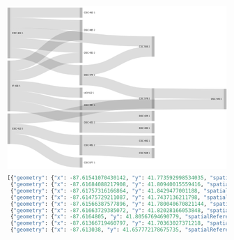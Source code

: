 <div>
<svg viewBox="0,0,975,720" width="975" height="720" style="background: rgb(255, 255, 255); width: 100%; height: auto;"><g><rect x="1" y="475" height="135.00000000000023" width="13" fill="rgb(185, 185, 185)"><title>CSC 412
3</title></rect><rect x="641" y="363.05303406198345" height="90" width="13" fill="rgb(185, 185, 185)"><title>CSC 578
2</title></rect><rect x="321" y="259.9999999999999" height="89.99999999999994" width="13" fill="rgb(185, 185, 185)"><title>DSC 478
2</title></rect><rect x="1" y="5" height="224.99999999999997" width="13" fill="rgb(185, 185, 185)"><title>CSC 401
5</title></rect><rect x="321" y="59.99999999999996" height="89.99999999999996" width="13" fill="rgb(185, 185, 185)"><title>DSC 465
2</title></rect><rect x="1" y="239.99999999999997" height="225.00000000000003" width="13" fill="rgb(185, 185, 185)"><title>IT 403
5</title></rect><rect x="321" y="5" height="44.99999999999996" width="13" fill="rgb(185, 185, 185)"><title>CSC 452
1</title></rect><rect x="321" y="469.99999999999983" height="89.99999999999994" width="13" fill="rgb(185, 185, 185)"><title>DSC 423
2</title></rect><rect x="321" y="359.99999999999983" height="45" width="13" fill="rgb(185, 185, 185)"><title>HCI 512
1</title></rect><rect x="641" y="463.05303406198345" height="45" width="13" fill="rgb(185, 185, 185)"><title>DSC 425
1</title></rect><rect x="961" y="365.91211222228054" height="90" width="13" fill="rgb(185, 185, 185)"><title>DSC 540
2</title></rect><rect x="321" y="414.99999999999983" height="45" width="13" fill="rgb(185, 185, 185)"><title>DSC 484
1</title></rect><rect x="321" y="569.9999999999998" height="90.00000000000023" width="13" fill="rgb(185, 185, 185)"><title>CSC 481
2</title></rect><rect x="641" y="573.0530340619832" height="45" width="13" fill="rgb(185, 185, 185)"><title>CSC 482
1</title></rect><rect x="641" y="132.71804509048044" height="89.99999999999994" width="13" fill="rgb(185, 185, 185)"><title>CSC 555
2</title></rect><rect x="321" y="670" height="45" width="13" fill="rgb(185, 185, 185)"><title>CSC 577
1</title></rect><rect x="321" y="159.99999999999991" height="89.99999999999997" width="13" fill="rgb(185, 185, 185)"><title>DSC 433
2</title></rect><rect x="641" y="628.0530340619832" height="45" width="13" fill="rgb(185, 185, 185)"><title>CSC 528
1</title></rect><rect x="641" y="518.0530340619833" height="44.999999999999886" width="13" fill="rgb(185, 185, 185)"><title>DSC 480
1</title></rect></g><g fill="none"><g stroke="rgb(221, 221, 221)" style="mix-blend-mode: multiply;"><path d="M15,497.5C327.5,497.5,327.5,430.55303406198345,640,430.55303406198345" stroke-width="45"></path><title>CSC 412 → CSC 578
1</title></g><g stroke="rgb(221, 221, 221)" style="mix-blend-mode: multiply;"><path d="M335,327.4999999999999C487.5,327.4999999999999,487.5,385.55303406198345,640,385.55303406198345" stroke-width="45"></path><title>DSC 478 → CSC 578
1</title></g><g stroke="rgb(221, 221, 221)" style="mix-blend-mode: multiply;"><path d="M15,72.5C167.5,72.5,167.5,82.49999999999996,320,82.49999999999996" stroke-width="45"></path><title>CSC 401 → DSC 465
1</title></g><g stroke="rgb(221, 221, 221)" style="mix-blend-mode: multiply;"><path d="M15,262.5C167.5,262.5,167.5,127.49999999999996,320,127.49999999999996" stroke-width="45"></path><title>IT 403 → DSC 465
1</title></g><g stroke="rgb(221, 221, 221)" style="mix-blend-mode: multiply;"><path d="M15,207.5C167.5,207.5,167.5,282.4999999999999,320,282.4999999999999" stroke-width="45"></path><title>CSC 401 → DSC 478
1</title></g><g stroke="rgb(221, 221, 221)" style="mix-blend-mode: multiply;"><path d="M15,27.5C167.5,27.5,167.5,27.5,320,27.5" stroke-width="45"></path><title>CSC 401 → CSC 452
1</title></g><g stroke="rgb(221, 221, 221)" style="mix-blend-mode: multiply;"><path d="M15,442.5C167.5,442.5,167.5,492.49999999999983,320,492.49999999999983" stroke-width="45"></path><title>IT 403 → DSC 423
1</title></g><g stroke="rgb(221, 221, 221)" style="mix-blend-mode: multiply;"><path d="M15,352.5C167.5,352.5,167.5,382.49999999999983,320,382.49999999999983" stroke-width="45"></path><title>IT 403 → HCI 512
1</title></g><g stroke="rgb(221, 221, 221)" style="mix-blend-mode: multiply;"><path d="M335,492.49999999999983C487.5,492.49999999999983,487.5,485.55303406198345,640,485.55303406198345" stroke-width="45"></path><title>DSC 423 → DSC 425
1</title></g><g stroke="rgb(221, 221, 221)" style="mix-blend-mode: multiply;"><path d="M655,385.55303406198345C807.5,385.55303406198345,807.5,388.41211222228054,960,388.41211222228054" stroke-width="45"></path><title>CSC 578 → DSC 540
1</title></g><g stroke="rgb(221, 221, 221)" style="mix-blend-mode: multiply;"><path d="M335,437.49999999999983C647.5,437.49999999999983,647.5,433.41211222228054,960,433.41211222228054" stroke-width="45"></path><title>DSC 484 → DSC 540
1</title></g><g stroke="rgb(221, 221, 221)" style="mix-blend-mode: multiply;"><path d="M335,592.4999999999998C487.5,592.4999999999998,487.5,595.5530340619832,640,595.5530340619832" stroke-width="45"></path><title>CSC 481 → CSC 482
1</title></g><g stroke="rgb(221, 221, 221)" style="mix-blend-mode: multiply;"><path d="M335,282.4999999999999C487.5,282.4999999999999,487.5,200.21804509048044,640,200.21804509048044" stroke-width="45"></path><title>DSC 478 → CSC 555
1</title></g><g stroke="rgb(221, 221, 221)" style="mix-blend-mode: multiply;"><path d="M15,117.5C327.5,117.5,327.5,155.21804509048044,640,155.21804509048044" stroke-width="45"></path><title>CSC 401 → CSC 555
1</title></g><g stroke="rgb(221, 221, 221)" style="mix-blend-mode: multiply;"><path d="M15,587.5C167.5,587.5,167.5,692.5,320,692.5" stroke-width="45"></path><title>CSC 412 → CSC 577
1</title></g><g stroke="rgb(221, 221, 221)" style="mix-blend-mode: multiply;"><path d="M15,162.5C167.5,162.5,167.5,182.49999999999991,320,182.49999999999991" stroke-width="45"></path><title>CSC 401 → DSC 433
1</title></g><g stroke="rgb(221, 221, 221)" style="mix-blend-mode: multiply;"><path d="M15,307.5C167.5,307.5,167.5,227.49999999999991,320,227.49999999999991" stroke-width="45"></path><title>IT 403 → DSC 433
1</title></g><g stroke="rgb(221, 221, 221)" style="mix-blend-mode: multiply;"><path d="M15,397.5C167.5,397.5,167.5,437.49999999999983,320,437.49999999999983" stroke-width="45"></path><title>IT 403 → DSC 484
1</title></g><g stroke="rgb(221, 221, 221)" style="mix-blend-mode: multiply;"><path d="M335,637.4999999999998C487.5,637.4999999999998,487.5,650.5530340619832,640,650.5530340619832" stroke-width="45"></path><title>CSC 481 → CSC 528
1</title></g><g stroke="rgb(221, 221, 221)" style="mix-blend-mode: multiply;"><path d="M15,542.5C167.5,542.5,167.5,592.4999999999998,320,592.4999999999998" stroke-width="45"></path><title>CSC 412 → CSC 481
1</title></g><g stroke="rgb(221, 221, 221)" style="mix-blend-mode: multiply;"><path d="M335,537.4999999999998C487.5,537.4999999999998,487.5,540.5530340619833,640,540.5530340619833" stroke-width="45"></path><title>DSC 423 → DSC 480
1</title></g></g><g style="font: 10px sans-serif;"><text x="21" y="542.5000000000001" dy="0.35em" text-anchor="start">CSC 412<tspan fill-opacity="0.7"> 3</tspan></text><text x="634" y="408.05303406198345" dy="0.35em" text-anchor="end">CSC 578<tspan fill-opacity="0.7"> 2</tspan></text><text x="341" y="304.9999999999999" dy="0.35em" text-anchor="start">DSC 478<tspan fill-opacity="0.7"> 2</tspan></text><text x="21" y="117.49999999999999" dy="0.35em" text-anchor="start">CSC 401<tspan fill-opacity="0.7"> 5</tspan></text><text x="341" y="104.99999999999994" dy="0.35em" text-anchor="start">DSC 465<tspan fill-opacity="0.7"> 2</tspan></text><text x="21" y="352.5" dy="0.35em" text-anchor="start">IT 403<tspan fill-opacity="0.7"> 5</tspan></text><text x="341" y="27.49999999999998" dy="0.35em" text-anchor="start">CSC 452<tspan fill-opacity="0.7"> 1</tspan></text><text x="341" y="514.9999999999998" dy="0.35em" text-anchor="start">DSC 423<tspan fill-opacity="0.7"> 2</tspan></text><text x="341" y="382.49999999999983" dy="0.35em" text-anchor="start">HCI 512<tspan fill-opacity="0.7"> 1</tspan></text><text x="634" y="485.55303406198345" dy="0.35em" text-anchor="end">DSC 425<tspan fill-opacity="0.7"> 1</tspan></text><text x="954" y="410.91211222228054" dy="0.35em" text-anchor="end">DSC 540<tspan fill-opacity="0.7"> 2</tspan></text><text x="341" y="437.49999999999983" dy="0.35em" text-anchor="start">DSC 484<tspan fill-opacity="0.7"> 1</tspan></text><text x="341" y="614.9999999999999" dy="0.35em" text-anchor="start">CSC 481<tspan fill-opacity="0.7"> 2</tspan></text><text x="634" y="595.5530340619832" dy="0.35em" text-anchor="end">CSC 482<tspan fill-opacity="0.7"> 1</tspan></text><text x="634" y="177.71804509048042" dy="0.35em" text-anchor="end">CSC 555<tspan fill-opacity="0.7"> 2</tspan></text><text x="341" y="692.5" dy="0.35em" text-anchor="start">CSC 577<tspan fill-opacity="0.7"> 1</tspan></text><text x="341" y="204.9999999999999" dy="0.35em" text-anchor="start">DSC 433<tspan fill-opacity="0.7"> 2</tspan></text><text x="634" y="650.5530340619832" dy="0.35em" text-anchor="end">CSC 528<tspan fill-opacity="0.7"> 1</tspan></text><text x="634" y="540.5530340619832" dy="0.35em" text-anchor="end">DSC 480<tspan fill-opacity="0.7"> 1</tspan></text></g></svg>
</div>

``` Python
[{"geometry": {"x": -87.61541070430142, "y": 41.773592998534035, "spatialReference": {"wkid": 4326, "latestWkid": 4326}}, "attributes": {"Loc_name": "World", "Status": "M", "Score": 100, "Match_addr": "6639 S Dr Martin Luther King Jr Dr, Chicago, Illinois, 60637", "LongLabel": "6639 S Dr Martin Luther King Jr Dr, Chicago, IL, 60637, USA", "ShortLabel": "6639 S Dr Martin Luther King Jr Dr", "Addr_type": "StreetAddress", "Type": "", "PlaceName": "", "Place_addr": "6639 S Dr Martin Luther King Jr Dr, Chicago, Illinois, 60637", "Phone": "", "URL": "", "Rank": 20, "AddBldg": "", "AddNum": "6639", "AddNumFrom": "6745", "AddNumTo": "6635", "AddRange": "6635-6745", "Side": "R", "StPreDir": "S", "StPreType": "", "StName": "Dr Martin Luther King Jr", "StType": "Dr", "StDir": "", "BldgType": "", "BldgName": "", "LevelType": "", "LevelName": "", "UnitType": "", "UnitName": "", "SubAddr": "", "StAddr": "6639 S Dr Martin Luther King Jr Dr", "Block": "", "Sector": "", "Nbrhd": "Woodlawn", "District": "", "City": "Chicago", "MetroArea": "Chicagoland", "Subregion": "Cook County", "Region": "Illinois", "RegionAbbr": "IL", "Territory": "", "Zone": "", "Postal": "60637", "PostalExt": "3209", "Country": "USA", "LangCode": "ENG", "Distance": 0, "X": -87.61541070430142, "Y": 41.773592998534035, "DisplayX": -87.61541070430142, "DisplayY": 41.773592998534035, "Xmin": -87.61641070430143, "Xmax": -87.61441070430142, "Ymin": 41.77259299853404, "Ymax": 41.77459299853403, "ExInfo": "", "OBJECTID": 1}},
 {"geometry": {"x": -87.61684088217908, "y": 41.80940015559416, "spatialReference": {"wkid": 4326, "latestWkid": 4326}}, "attributes": {"Loc_name": "World", "Status": "T", "Score": 95.33, "Match_addr": "S Dr Martin Luther King Jr Dr, Chicago, Illinois, 60653", "LongLabel": "S Dr Martin Luther King Jr Dr, Chicago, IL, 60653, USA", "ShortLabel": "S Dr Martin Luther King Jr Dr", "Addr_type": "StreetName", "Type": "", "PlaceName": "", "Place_addr": "S Dr Martin Luther King Jr Dr, Chicago, Illinois, 60653", "Phone": "", "URL": "", "Rank": 20, "AddBldg": "", "AddNum": "", "AddNumFrom": "", "AddNumTo": "", "AddRange": "", "Side": "", "StPreDir": "S", "StPreType": "", "StName": "Dr Martin Luther King Jr", "StType": "Dr", "StDir": "", "BldgType": "", "BldgName": "", "LevelType": "", "LevelName": "", "UnitType": "", "UnitName": "", "SubAddr": "", "StAddr": "S Dr Martin Luther King Jr Dr", "Block": "", "Sector": "", "Nbrhd": "Bronzeville", "District": "", "City": "Chicago", "MetroArea": "", "Subregion": "Cook County", "Region": "Illinois", "RegionAbbr": "IL", "Territory": "", "Zone": "", "Postal": "60653", "PostalExt": "", "Country": "USA", "LangCode": "ENG", "Distance": 0, "X": -87.61684088217908, "Y": 41.80940015559416, "DisplayX": -87.61684088217908, "DisplayY": 41.80940015559416, "Xmin": -87.61784088217908, "Xmax": -87.61584088217907, "Ymin": 41.808400155594164, "Ymax": 41.81040015559416, "ExInfo": "6639", "OBJECTID": 2}},
 {"geometry": {"x": -87.61757316166864, "y": 41.8429477001188, "spatialReference": {"wkid": 4326, "latestWkid": 4326}}, "attributes": {"Loc_name": "World", "Status": "T", "Score": 95.33, "Match_addr": "S Dr Martin Luther King Jr Dr, Chicago, Illinois, 60616", "LongLabel": "S Dr Martin Luther King Jr Dr, Chicago, IL, 60616, USA", "ShortLabel": "S Dr Martin Luther King Jr Dr", "Addr_type": "StreetName", "Type": "", "PlaceName": "", "Place_addr": "S Dr Martin Luther King Jr Dr, Chicago, Illinois, 60616", "Phone": "", "URL": "", "Rank": 20, "AddBldg": "", "AddNum": "", "AddNumFrom": "", "AddNumTo": "", "AddRange": "", "Side": "", "StPreDir": "S", "StPreType": "", "StName": "Dr Martin Luther King Jr", "StType": "Dr", "StDir": "", "BldgType": "", "BldgName": "", "LevelType": "", "LevelName": "", "UnitType": "", "UnitName": "", "SubAddr": "", "StAddr": "S Dr Martin Luther King Jr Dr", "Block": "", "Sector": "", "Nbrhd": "Bronzeville", "District": "", "City": "Chicago", "MetroArea": "Chicagoland", "Subregion": "Cook County", "Region": "Illinois", "RegionAbbr": "IL", "Territory": "", "Zone": "", "Postal": "60616", "PostalExt": "", "Country": "USA", "LangCode": "ENG", "Distance": 0, "X": -87.61757316166864, "Y": 41.8429477001188, "DisplayX": -87.61757316166864, "DisplayY": 41.8429477001188, "Xmin": -87.61857316166865, "Xmax": -87.61657316166864, "Ymin": 41.8419477001188, "Ymax": 41.8439477001188, "ExInfo": "6639", "OBJECTID": 3}},
 {"geometry": {"x": -87.61475729211087, "y": 41.7437136211798, "spatialReference": {"wkid": 4326, "latestWkid": 4326}}, "attributes": {"Loc_name": "World", "Status": "T", "Score": 95.33, "Match_addr": "S Dr Martin Luther King Jr Dr, Chicago, Illinois, 60619", "LongLabel": "S Dr Martin Luther King Jr Dr, Chicago, IL, 60619, USA", "ShortLabel": "S Dr Martin Luther King Jr Dr", "Addr_type": "StreetName", "Type": "", "PlaceName": "", "Place_addr": "S Dr Martin Luther King Jr Dr, Chicago, Illinois, 60619", "Phone": "", "URL": "", "Rank": 20, "AddBldg": "", "AddNum": "", "AddNumFrom": "", "AddNumTo": "", "AddRange": "", "Side": "", "StPreDir": "S", "StPreType": "", "StName": "Dr Martin Luther King Jr", "StType": "Dr", "StDir": "", "BldgType": "", "BldgName": "", "LevelType": "", "LevelName": "", "UnitType": "", "UnitName": "", "SubAddr": "", "StAddr": "S Dr Martin Luther King Jr Dr", "Block": "", "Sector": "", "Nbrhd": "Greater Grand Crossing", "District": "", "City": "Chicago", "MetroArea": "Chicagoland", "Subregion": "Cook County", "Region": "Illinois", "RegionAbbr": "IL", "Territory": "", "Zone": "", "Postal": "60619", "PostalExt": "", "Country": "USA", "LangCode": "ENG", "Distance": 0, "X": -87.61475729211087, "Y": 41.7437136211798, "DisplayX": -87.61475729211087, "DisplayY": 41.7437136211798, "Xmin": -87.61575729211087, "Xmax": -87.61375729211086, "Ymin": 41.7427136211798, "Ymax": 41.7447136211798, "ExInfo": "6639", "OBJECTID": 4}},
 {"geometry": {"x": -87.61566387577896, "y": 41.780040670821144, "spatialReference": {"wkid": 4326, "latestWkid": 4326}}, "attributes": {"Loc_name": "World", "Status": "T", "Score": 95.33, "Match_addr": "S Dr Martin Luther King Jr Dr, Chicago, Illinois, 60637", "LongLabel": "S Dr Martin Luther King Jr Dr, Chicago, IL, 60637, USA", "ShortLabel": "S Dr Martin Luther King Jr Dr", "Addr_type": "StreetName", "Type": "", "PlaceName": "", "Place_addr": "S Dr Martin Luther King Jr Dr, Chicago, Illinois, 60637", "Phone": "", "URL": "", "Rank": 20, "AddBldg": "", "AddNum": "", "AddNumFrom": "", "AddNumTo": "", "AddRange": "", "Side": "", "StPreDir": "S", "StPreType": "", "StName": "Dr Martin Luther King Jr", "StType": "Dr", "StDir": "", "BldgType": "", "BldgName": "", "LevelType": "", "LevelName": "", "UnitType": "", "UnitName": "", "SubAddr": "", "StAddr": "S Dr Martin Luther King Jr Dr", "Block": "", "Sector": "", "Nbrhd": "Greater Grand Crossing", "District": "", "City": "Chicago", "MetroArea": "Chicagoland", "Subregion": "Cook County", "Region": "Illinois", "RegionAbbr": "IL", "Territory": "", "Zone": "", "Postal": "60637", "PostalExt": "", "Country": "USA", "LangCode": "ENG", "Distance": 0, "X": -87.61566387577896, "Y": 41.780040670821144, "DisplayX": -87.61566387577896, "DisplayY": 41.780040670821144, "Xmin": -87.61666387577897, "Xmax": -87.61466387577896, "Ymin": 41.779040670821146, "Ymax": 41.78104067082114, "ExInfo": "6639", "OBJECTID": 5}},
 {"geometry": {"x": -87.61663729385072, "y": 41.82028166053848, "spatialReference": {"wkid": 4326, "latestWkid": 4326}}, "attributes": {"Loc_name": "World", "Status": "T", "Score": 95.33, "Match_addr": "S Dr Martin Luther King Jr Dr, Chicago, Illinois, 60653", "LongLabel": "S Dr Martin Luther King Jr Dr, Chicago, IL, 60653, USA", "ShortLabel": "S Dr Martin Luther King Jr Dr", "Addr_type": "StreetName", "Type": "", "PlaceName": "", "Place_addr": "S Dr Martin Luther King Jr Dr, Chicago, Illinois, 60653", "Phone": "", "URL": "", "Rank": 20, "AddBldg": "", "AddNum": "", "AddNumFrom": "", "AddNumTo": "", "AddRange": "", "Side": "", "StPreDir": "S", "StPreType": "", "StName": "Dr Martin Luther King Jr", "StType": "Dr", "StDir": "", "BldgType": "", "BldgName": "", "LevelType": "", "LevelName": "", "UnitType": "", "UnitName": "", "SubAddr": "", "StAddr": "S Dr Martin Luther King Jr Dr", "Block": "", "Sector": "", "Nbrhd": "Douglas", "District": "", "City": "Chicago", "MetroArea": "Chicagoland", "Subregion": "Cook County", "Region": "Illinois", "RegionAbbr": "IL", "Territory": "", "Zone": "", "Postal": "60653", "PostalExt": "", "Country": "USA", "LangCode": "ENG", "Distance": 0, "X": -87.61663729385072, "Y": 41.82028166053848, "DisplayX": -87.61663729385072, "DisplayY": 41.82028166053848, "Xmin": -87.61763729385072, "Xmax": -87.61563729385071, "Ymin": 41.81928166053848, "Ymax": 41.821281660538475, "ExInfo": "6639", "OBJECTID": 6}},
 {"geometry": {"x": -87.6164805, "y": 41.80567694690779, "spatialReference": {"wkid": 4326, "latestWkid": 4326}}, "attributes": {"Loc_name": "World", "Status": "T", "Score": 95.33, "Match_addr": "S Dr Martin Luther King Jr Dr, Chicago, Illinois, 60615", "LongLabel": "S Dr Martin Luther King Jr Dr, Chicago, IL, 60615, USA", "ShortLabel": "S Dr Martin Luther King Jr Dr", "Addr_type": "StreetName", "Type": "", "PlaceName": "", "Place_addr": "S Dr Martin Luther King Jr Dr, Chicago, Illinois, 60615", "Phone": "", "URL": "", "Rank": 20, "AddBldg": "", "AddNum": "", "AddNumFrom": "", "AddNumTo": "", "AddRange": "", "Side": "", "StPreDir": "S", "StPreType": "", "StName": "Dr Martin Luther King Jr", "StType": "Dr", "StDir": "", "BldgType": "", "BldgName": "", "LevelType": "", "LevelName": "", "UnitType": "", "UnitName": "", "SubAddr": "", "StAddr": "S Dr Martin Luther King Jr Dr", "Block": "", "Sector": "", "Nbrhd": "Grand Boulevard", "District": "", "City": "Chicago", "MetroArea": "Chicagoland", "Subregion": "Cook County", "Region": "Illinois", "RegionAbbr": "IL", "Territory": "", "Zone": "", "Postal": "60615", "PostalExt": "", "Country": "USA", "LangCode": "ENG", "Distance": 0, "X": -87.6164805, "Y": 41.80567694690779, "DisplayX": -87.6164805, "DisplayY": 41.80567694690779, "Xmin": -87.6174805, "Xmax": -87.61548049999999, "Ymin": 41.80467694690779, "Ymax": 41.806676946907785, "ExInfo": "6639", "OBJECTID": 7}},
 {"geometry": {"x": -87.61366719460797, "y": 41.70363027371218, "spatialReference": {"wkid": 4326, "latestWkid": 4326}}, "attributes": {"Loc_name": "World", "Status": "T", "Score": 95.33, "Match_addr": "S Dr Martin Luther King Jr Dr, Chicago, Illinois, 60628", "LongLabel": "S Dr Martin Luther King Jr Dr, Chicago, IL, 60628, USA", "ShortLabel": "S Dr Martin Luther King Jr Dr", "Addr_type": "StreetName", "Type": "", "PlaceName": "", "Place_addr": "S Dr Martin Luther King Jr Dr, Chicago, Illinois, 60628", "Phone": "", "URL": "", "Rank": 20, "AddBldg": "", "AddNum": "", "AddNumFrom": "", "AddNumTo": "", "AddRange": "", "Side": "", "StPreDir": "S", "StPreType": "", "StName": "Dr Martin Luther King Jr", "StType": "Dr", "StDir": "", "BldgType": "", "BldgName": "", "LevelType": "", "LevelName": "", "UnitType": "", "UnitName": "", "SubAddr": "", "StAddr": "S Dr Martin Luther King Jr Dr", "Block": "", "Sector": "", "Nbrhd": "Roseland", "District": "", "City": "Chicago", "MetroArea": "Chicagoland", "Subregion": "Cook County", "Region": "Illinois", "RegionAbbr": "IL", "Territory": "", "Zone": "", "Postal": "60628", "PostalExt": "", "Country": "USA", "LangCode": "ENG", "Distance": 0, "X": -87.61366719460797, "Y": 41.70363027371218, "DisplayX": -87.61366719460797, "DisplayY": 41.70363027371218, "Xmin": -87.61466719460797, "Xmax": -87.61266719460797, "Ymin": 41.70263027371218, "Ymax": 41.704630273712176, "ExInfo": "6639", "OBJECTID": 8}},
 {"geometry": {"x": -87.613038, "y": 41.657772178675735, "spatialReference": {"wkid": 4326, "latestWkid": 4326}}, "attributes": {"Loc_name": "World", "Status": "T", "Score": 95.33, "Match_addr": "S Dr Martin Luther King Jr Dr, Riverdale, Illinois, 60827", "LongLabel": "S Dr Martin Luther King Jr Dr, Riverdale, IL, 60827, USA", "ShortLabel": "S Dr Martin Luther King Jr Dr", "Addr_type": "StreetName", "Type": "", "PlaceName": "", "Place_addr": "S Dr Martin Luther King Jr Dr, Riverdale, Illinois, 60827", "Phone": "", "URL": "", "Rank": 20, "AddBldg": "", "AddNum": "", "AddNumFrom": "", "AddNumTo": "", "AddRange": "", "Side": "", "StPreDir": "S", "StPreType": "", "StName": "Dr Martin Luther King Jr", "StType": "Dr", "StDir": "", "BldgType": "", "BldgName": "", "LevelType": "", "LevelName": "", "UnitType": "", "UnitName": "", "SubAddr": "", "StAddr": "S Dr Martin Luther King Jr Dr", "Block": "", "Sector": "", "Nbrhd": "", "District": "", "City": "Riverdale", "MetroArea": "Chicagoland", "Subregion": "Cook County", "Region": "Illinois", "RegionAbbr": "IL", "Territory": "", "Zone": "", "Postal": "60827", "PostalExt": "", "Country": "USA", "LangCode": "ENG", "Distance": 0, "X": -87.613038, "Y": 41.657772178675735, "DisplayX": -87.613038, "DisplayY": 41.657772178675735, "Xmin": -87.61403800000001, "Xmax": -87.612038, "Ymin": 41.65677217867574, "Ymax": 41.65877217867573, "ExInfo": "6639", "OBJECTID": 9}}]
 ```

